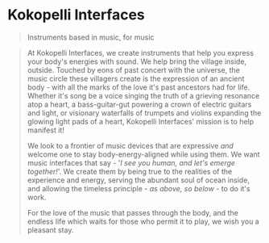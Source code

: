 # Kokopelli Interfaces
> Instruments based in music, for music


> At Kokopelli Interfaces, we create instruments that help you express your body's energies with sound. We help bring the village inside, outside. Touched by eons of past concert with the universe, the music circle these villagers create is the expression of an ancient body - with all the marks of the love it's past ancestors had for life. Whether it's song be a voice singing the truth of a grieving resonance atop a heart, a bass-guitar-gut powering a crown of electric guitars and light, or visionary waterfalls of trumpets and violins expanding the glowing light pads of a heart, Kokopelli Interfaces' mission is to help manifest it!
>
> We look to a frontier of music devices that are expressive *and* welcome one to stay body-energy-aligned while using them. We want music interfaces that say - '*I see you human, and let's emerge together!*'. We create them by being true to the realities of the experience and energy, serving the abundant soul of ocean inside, and allowing the timeless principle - *as above, so below* - to do it's work.
>
> For the love of the music that passes through the body, and the endless life which waits for those who permit it to play, we wish you a pleasant stay.
